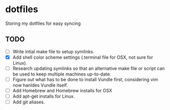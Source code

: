 dotfiles
========

Storing my dotfiles for easy syncing

## TODO

- [ ] Write intial make file to setup symlinks.
- [X] Add shell color scheme settings (.terminal file for OSX, not sure for Linux).
- [ ] Research updating symlinks so that an alternative make file or script can be used to keep multiple machines up-to-date.
- [ ] Figure out what has to be done to install Vundle first, considering vim now hanldes Vundle itself.
- [ ] Add Homebrew and Homebrew installs for OSX
- [ ] Add apt-get installs for Linux.
- [ ] Add git aliases.
